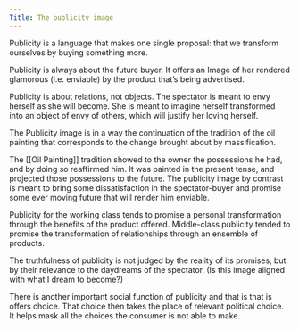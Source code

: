 ```yaml
---
Title: The publicity image
---
```


Publicity is a language that makes one single proposal: that we transform ourselves by buying something more.

Publicity is always about the future buyer. It offers an Image of her rendered glamorous (i.e. enviable) by the product that’s being advertised. 

Publicity is about relations, not objects. The spectator is meant to envy herself as she will become. She is meant to imagine herself transformed into an object of envy of others, which will justify her loving herself.

The Publicity image is in a way the continuation of the tradition of the oil painting that corresponds to the change brought about by massification.

The [[Oil Painting]] tradition showed to the owner the possessions he had, and by doing so reaffirmed him. It was painted in the present tense, and projected those possessions to the future. The publicity image by contrast is meant to bring some dissatisfaction in the spectator-buyer and promise some ever moving future that will render him enviable.

Publicity for the working class tends to promise a personal transformation through the benefits of the product offered. Middle-class publicity tended to promise the transformation of relationships through an ensemble of products.

The truthfulness of publicity is not judged by the reality of its promises, but by their relevance to the daydreams of the spectator. (Is this image aligned with what I dream to become?)

There is another important social function of publicity and that is that is offers choice. That choice then takes the place of relevant political choice. It helps mask all the choices the consumer is not able to make.